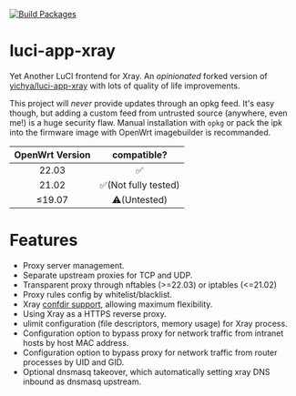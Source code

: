 [![Build Packages](https://github.com/ttimasdf/luci-app-xray/actions/workflows/build.yml/badge.svg?branch=custom)](https://github.com/ttimasdf/luci-app-xray/actions/workflows/build.yml)

# luci-app-xray

Yet Another LuCI frontend for Xray. An *opinionated* forked version of [yichya/luci-app-xray](https://github.com/yichya/luci-app-xray) with lots of quality of life improvements.

This project will *never* provide updates through an opkg feed. It's easy though, but adding a custom feed from untrusted source (anywhere, even me!) is a huge security flaw. Manual installation with `opkg` or pack the ipk into the firmware image with OpenWrt imagebuilder is recommanded.

| OpenWrt Version |     compatible?     |
| :---------------: | :--------------------: |
|      22.03      |          ✅          |
|      21.02      | ✅(Not fully tested) |
|     ≤19.07     |    ⚠️(Untested)    |

# Features

- Proxy server management.
- Separate upstream proxies for TCP and UDP.
- Transparent proxy through nftables (>=22.03) or iptables (<=21.02)
- Proxy rules config by whitelist/blacklist.
- Xray [confdir support](https://xtls.github.io/config/features/multiple.html), allowing maximum flexibility.
- Using Xray as a HTTPS reverse proxy.
- ulimit configuration (file descriptors, memory usage) for Xray process.
- Configuration option to bypass proxy for network traffic from intranet hosts by host MAC address.
- Configuration option to bypass proxy for network traffic from router processes by UID and GID.
- Optional dnsmasq takeover, which automatically setting xray DNS inbound as dnsmasq upstream.
